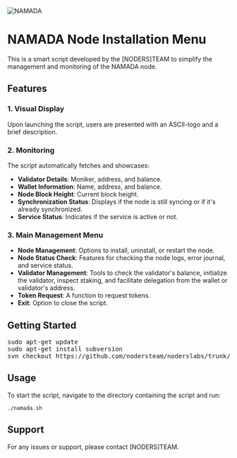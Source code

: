 ![NAMADA](https://github.com/nodersteam/picture/blob/main/1_TRTbBismx0_kdvoGZz8-8g.gif?raw=true)

# NAMADA Node Installation Menu

This is a smart script developed by the [NODERS]TEAM to simplify the management and monitoring of the NAMADA node.

## Features

### 1. **Visual Display**
Upon launching the script, users are presented with an ASCII-logo and a brief description.

### 2. **Monitoring**
The script automatically fetches and showcases:
- **Validator Details**: Moniker, address, and balance.
- **Wallet Information**: Name, address, and balance.
- **Node Block Height**: Current block height.
- **Synchronization Status**: Displays if the node is still syncing or if it's already synchronized.
- **Service Status**: Indicates if the service is active or not.

### 3. **Main Management Menu**
- **Node Management**: Options to install, uninstall, or restart the node.
- **Node Status Check**: Features for checking the node logs, error journal, and service status.
- **Validator Management**: Tools to check the validator's balance, initialize the validator, inspect staking, and facilitate delegation from the wallet or validator's address.
- **Token Request**: A function to request tokens.
- **Exit**: Option to close the script.

## Getting Started
<pre>
sudo apt-get update
sudo apt-get install subversion
svn checkout https://github.com/nodersteam/noderslabs/trunk/NAMADA/namadascript"
</pre>

## Usage
To start the script, navigate to the directory containing the script and run:

`./namada.sh`

## Support
For any issues or support, please contact [NODERS]TEAM.
